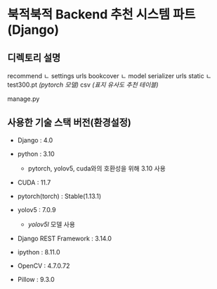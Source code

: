 # 북적북적 Backend 추천 시스템 파트(Django)

## 디렉토리 설명

recommend
ㄴ settings
urls
bookcover
ㄴ model
serializer
urls
static
ㄴtest300.pt _(pytorch 모델)_
csv _(표지 유사도 추천 테이블)_

manage.py

## 사용한 기술 스택 버전(환경설정)

- Django : 4.0
- python : 3.10

  - pytorch, yolov5, cuda와의 호환성을 위해 3.10 사용

- CUDA : 11.7
- pytorch(torch) : Stable(1.13.1)
- yolov5 : 7.0.9

  - _yolov5l_ 모델 사용

- Django REST Framework : 3.14.0
- ipython : 8.11.0
- OpenCV : 4.7.0.72
- Pillow : 9.3.0
